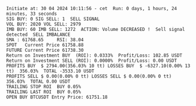     Initiate at: 30 04 2024 10:11:56 - cet  Run: 0 days, 1 hours, 24 minutes, 33 seconds
    SIG BUY: 0 SIG SELL: 1  SELL SIGNAL
    VOL BUY: 2020 VOL SELL: 2979
    IMB BUY: 60 IMB SELL: 1272  ACTION: Volume DECREASED !  Sell signal detected  SELL IMBALANCE
    SMA : 61768.65     RSI: 38.04
    SPOT   Current Price 61758.88
    FUTURE Current Price 61738.30
    Return on Investment BUY  (ROI): 0.0333%  Profit/Loss: 102.85 USDT
    Return on Investment SELL (ROI): 0.0000%  Profit/Loss: 0.00 USDT
    PROFITS BUY  $ 2794.00(356.03% 10 tt) LOSSES BUY  $ -6327.10(0.00% 13 tt)  356.03%  TOTAL -3533.10 USDT
    PROFITS SELL $ 0.00(0.00% 0 tt) LOSSES SELL $ 0.00(0.00% 0 tt)  356.03%  TOTAL 0.00 USDT
    TRAILING STOP ROI  BUY 0.05%
    TRAILING LAST ROI  BUY 0.05%
    OPEN BUY BTCUSDT Entry Price: 61751.18

